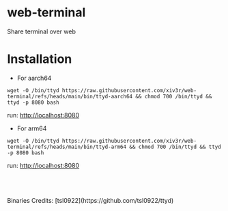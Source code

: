 # web-terminal
Share terminal over web

# Installation

- For aarch64
```
wget -O /bin/ttyd https://raw.githubusercontent.com/xiv3r/web-terminal/refs/heads/main/bin/ttyd-aarch64 && chmod 700 /bin/ttyd && ttyd -p 8080 bash
```
run: [http://localhost:8080](http://localhost:8080)

- For arm64
```
wget -O /bin/ttyd https://raw.githubusercontent.com/xiv3r/web-terminal/refs/heads/main/bin/ttyd-arm64 && chmod 700 /bin/ttyd && ttyd -p 8080 bash
```
run: [http://localhost:8080](http://localhost:8080)


<br>
<br>
<br>
Binaries Credits: [tsl0922](https://github.com/tsl0922/ttyd)
